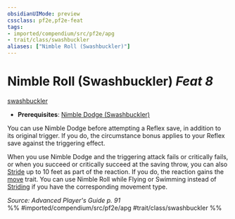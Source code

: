 ```yaml
---
obsidianUIMode: preview
cssclass: pf2e,pf2e-feat
tags:
- imported/compendium/src/pf2e/apg
- trait/class/swashbuckler
aliases: ["Nimble Roll (Swashbuckler)"]
---
```

# Nimble Roll (Swashbuckler)  *Feat 8*  
[swashbuckler](rules/traits/swashbuckler-apg.md)  

- **Prerequisites**: [Nimble Dodge (Swashbuckler)](nimble-dodge-swashbuckler-apg.md)

You can use Nimble Dodge before attempting a Reflex save, in addition to its original trigger. If you do, the circumstance bonus applies to your Reflex save against the triggering effect.

When you use Nimble Dodge and the triggering attack fails or critically fails, or when you succeed or critically succeed at the saving throw, you can also [Stride](stride.md) up to 10 feet as part of the reaction. If you do, the reaction gains the [move](move.md) trait. You can use Nimble Roll while Flying or Swimming instead of [Striding](stride.md) if you have the corresponding movement type.

*Source: Advanced Player's Guide p. 91*  
%% #imported/compendium/src/pf2e/apg #trait/class/swashbuckler %%